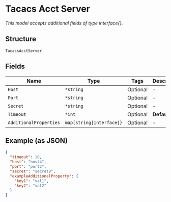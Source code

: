 
# Tacacs Acct Server

*This model accepts additional fields of type interface{}.*

## Structure

`TacacsAcctServer`

## Fields

| Name | Type | Tags | Description |
|  --- | --- | --- | --- |
| `Host` | `*string` | Optional | - |
| `Port` | `*string` | Optional | - |
| `Secret` | `*string` | Optional | - |
| `Timeout` | `*int` | Optional | **Default**: `10` |
| `AdditionalProperties` | `map[string]interface{}` | Optional | - |

## Example (as JSON)

```json
{
  "timeout": 10,
  "host": "host4",
  "port": "port2",
  "secret": "secret8",
  "exampleAdditionalProperty": {
    "key1": "val1",
    "key2": "val2"
  }
}
```


